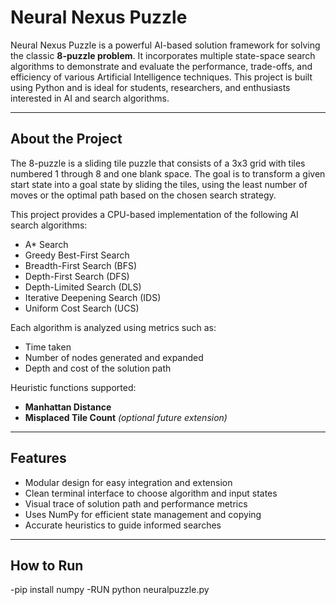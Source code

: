 # Neural Nexus Puzzle

Neural Nexus Puzzle is a powerful AI-based solution framework for solving the classic **8-puzzle problem**. It incorporates multiple state-space search algorithms to demonstrate and evaluate the performance, trade-offs, and efficiency of various Artificial Intelligence techniques. This project is built using Python and is ideal for students, researchers, and enthusiasts interested in AI and search algorithms.

---

## About the Project

The 8-puzzle is a sliding tile puzzle that consists of a 3x3 grid with tiles numbered 1 through 8 and one blank space. The goal is to transform a given start state into a goal state by sliding the tiles, using the least number of moves or the optimal path based on the chosen search strategy.

This project provides a CPU-based implementation of the following AI search algorithms:

-  A* Search
-  Greedy Best-First Search
-  Breadth-First Search (BFS)
-  Depth-First Search (DFS)
-  Depth-Limited Search (DLS)
-  Iterative Deepening Search (IDS)
-  Uniform Cost Search (UCS)

Each algorithm is analyzed using metrics such as:
- Time taken
- Number of nodes generated and expanded
- Depth and cost of the solution path

Heuristic functions supported:
- **Manhattan Distance**
- **Misplaced Tile Count** *(optional future extension)*

---

## Features

- Modular design for easy integration and extension
- Clean terminal interface to choose algorithm and input states
- Visual trace of solution path and performance metrics
- Uses NumPy for efficient state management and copying
- Accurate heuristics to guide informed searches

---

## How to Run
-pip install numpy
-RUN python neuralpuzzle.py


